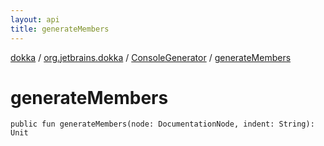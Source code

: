 ```yaml
---
layout: api
title: generateMembers
---
```

[dokka](../../index.html) / [org.jetbrains.dokka](../index.html) / [ConsoleGenerator](index.html) / [generateMembers](generateMembers.html)


# generateMembers



```
public fun generateMembers(node: DocumentationNode, indent: String): Unit
```

